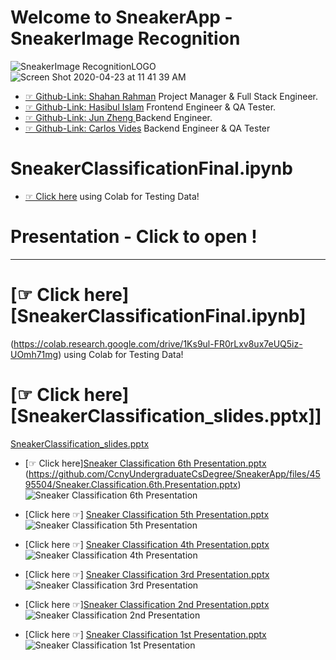 #  Welcome to SneakerApp - SneakerImage Recognition
![SneakerImage RecognitionLOGO](https://user-images.githubusercontent.com/36207058/80052926-c5437400-84e9-11ea-81d8-99b788665d41.png)
![Screen Shot 2020-04-23 at 11 41 39 AM](https://user-images.githubusercontent.com/36207058/80119260-792f1880-8557-11ea-9fc1-6a557caf703c.png)

* [☞ Github-Link: Shahan Rahman](https://github.com/shahan27)   Project Manager & Full Stack Engineer.
* [☞ Github-Link: Hasibul Islam](https://github.com/hislam000/) Frontend Engineer & QA Tester.
* [☞ Github-Link: Jun Zheng ](https://github.com/JunZheng007)   Backend Engineer.
* [☞ Github-Link: Carlos Vides](https://github.com/cvid2410)    Backend Engineer & QA Tester



# SneakerClassificationFinal.ipynb 
* [☞ Click here](https://colab.research.google.com/drive/1Ks9ul-FR0rLxv8ux7eUQ5iz-UOmh71mg) using Colab for Testing Data!


# Presentation - Click to open !
--------------------------------
# [☞ Click here][SneakerClassificationFinal.ipynb]
(https://colab.research.google.com/drive/1Ks9ul-FR0rLxv8ux7eUQ5iz-UOmh71mg) using Colab for Testing Data!


# [☞ Click here][SneakerClassification_slides.pptx]]
[SneakerClassification_slides.pptx](https://github.com/CcnyUndergraduateCsDegree/SneakerApp/files/4595505/SneakerClassification_slides.pptx)

* [☞ Click here][Sneaker Classification 6th Presentation.pptx](https://github.com/CcnyUndergraduateCsDegree/SneakerApp/files/4595504/Sneaker.Classification.6th.Presentation.pptx)
(https://github.com/CcnyUndergraduateCsDegree/SneakerApp/files/4595504/Sneaker.Classification.6th.Presentation.pptx)
![Sneaker Classification 6th Presentation](https://user-images.githubusercontent.com/36207058/80118533-85ff3c80-8556-11ea-85bd-65004b69aaf6.png)

* [Click here ☞] [Sneaker Classification 5th Presentation.pptx](https://github.com/CcnyUndergraduateCsDegree/SneakerApp/files/4517264/Sneaker.Classification.5th.Presentation.pptx)
![Sneaker Classification 5th Presentation](https://user-images.githubusercontent.com/36207058/80118416-5e0fd900-8556-11ea-90b1-2425f0c46f5a.gif)

* [Click here ☞] [Sneaker Classification 4th Presentation.pptx](https://github.com/CcnyUndergraduateCsDegree/SneakerApp/files/4517262/Sneaker.Classification.4th.Presentation.pptx)
![Sneaker Classification 4th Presentation](https://user-images.githubusercontent.com/36207058/80118157-04a7aa00-8556-11ea-8cb9-c476f6ecdc9e.gif)

* [Click here ☞] [Sneaker Classification 3rd Presentation.pptx](https://github.com/CcnyUndergraduateCsDegree/SneakerApp/files/4517261/Sneaker.Classification.3rd.Presentation.pptx)
![Sneaker Classification 3rd Presentation](https://user-images.githubusercontent.com/36207058/80115506-cf4d8d00-8552-11ea-8710-b5f5cdbb2c65.gif)

* [Click here ☞][Sneaker Classification 2nd Presentation.pptx](https://github.com/CcnyUndergraduateCsDegree/SneakerApp/files/4517260/Sneaker.Classification.2nd.Presentation.pptx)
![Sneaker Classification 2nd Presentation](https://user-images.githubusercontent.com/36207058/80114444-96f97f00-8551-11ea-865e-ec2da8a8051d.gif)

* [Click here ☞] [Sneaker Classification 1st Presentation.pptx](https://github.com/CcnyUndergraduateCsDegree/SneakerApp/files/4517191/Sneaker.Classification.1st.Presentation.pptx)
![Sneaker Classification 1st Presentation](https://user-images.githubusercontent.com/36207058/80105617-d66e9e00-8546-11ea-924a-7e9403f65cd0.gif)

